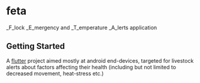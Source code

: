 # feta
_F_lock _E_mergency and _T_emperature _A_lerts application
## Getting Started

A [flutter](flutter.org) project aimed mostly at android end-devices, targeted for livestock alerts
about factors affecting their health (including but not limited to decreased movement, heat-stress etc.)